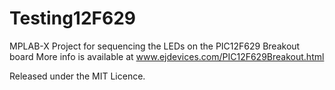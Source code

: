 Testing12F629
=============

MPLAB-X Project for sequencing the LEDs on the PIC12F629 Breakout board
More info is available at www.ejdevices.com/PIC12F629Breakout.html

Released under the MIT Licence.